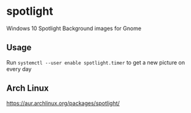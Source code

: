 # spotlight
Windows 10 Spotlight Background images for Gnome

## Usage
Run `systemctl --user enable spotlight.timer` to get a new picture on every day

## Arch Linux
https://aur.archlinux.org/packages/spotlight/
